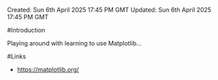Created: Sun 6th April 2025 17:45 PM GMT
Updated: Sun 6th April 2025 17:45 PM GMT

#Introduction

Playing around with learning to use Matplotlib...

#Links

- https://matplotlib.org/
